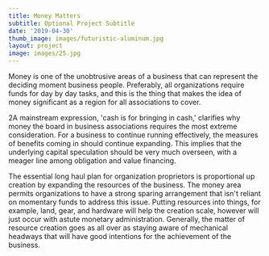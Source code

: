 ```yaml
---
title: Money Matters
subtitle: Optional Project Subtitle
date: '2019-04-30'
thumb_image: images/futuristic-aluminum.jpg
layout: project
image: images/25.jpg
---
```

Money is one of the unobtrusive areas of a business that can represent the deciding moment business people. Preferably, all organizations require funds for day by day tasks, and this is the thing that makes the idea of money significant as a region for all associations to cover. 



2A mainstream expression, 'cash is for bringing in cash,' clarifies why money the board in business associations requires the most extreme consideration. For a business to continue running effectively, the measures of benefits coming in should continue expanding. This implies that the underlying capital speculation should be very much overseen, with a meager line among obligation and value financing. 

The essential long haul plan for organization proprietors is proportional up creation by expanding the resources of the business. The money area permits organizations to have a strong sparing arrangement that isn't reliant on momentary funds to address this issue. Putting resources into things, for example, land, gear, and hardware will help the creation scale, however will just occur with astute monetary administration. Generally, the matter of resource creation goes as all over as staying aware of mechanical headways that will have good intentions for the achievement of the business.